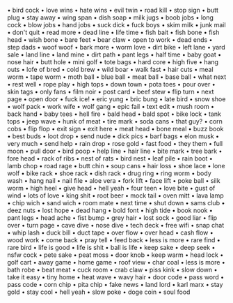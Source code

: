 •⁠  ⁠bird cock
•⁠  ⁠love wins 
•⁠  ⁠hate wins
•⁠  ⁠evil twin 
•⁠  ⁠road kill
•⁠  ⁠stop sign
•⁠  ⁠butt plug
•⁠  ⁠stay away
•⁠  ⁠wing span
•⁠  ⁠dish soap
•⁠  ⁠milk jugs
•⁠  ⁠boob jobs
•⁠  ⁠long cock
•⁠  ⁠blow jobs
•⁠  ⁠hand jobs
•⁠  ⁠suck dick
•⁠  ⁠fuck boys
•⁠  ⁠skim milk
•⁠  ⁠junk mail
•⁠  ⁠don't quit
•⁠  ⁠read more
•⁠  ⁠dead line
•⁠  ⁠life time
•⁠  ⁠fish bait
•⁠  ⁠fish bone
•⁠  ⁠fish head
•⁠  ⁠wish bone
•⁠  ⁠bare feet
•⁠  ⁠bear claw
•⁠  ⁠open to work
•⁠  ⁠dead ends
•⁠  ⁠step dads
•⁠  ⁠woof woof
•⁠  ⁠bark more
•⁠  ⁠worm love
•⁠  ⁠dirt bike
•⁠  ⁠left lane
•⁠  ⁠yard sale
•⁠  ⁠land line
•⁠  ⁠land mine
•⁠  ⁠dirt path
•⁠  ⁠pant legs
•⁠  ⁠half time
•⁠  ⁠baby goat
•⁠  ⁠nose hair
•⁠  ⁠butt hole
•⁠  ⁠mini golf
•⁠  ⁠tote bags
•⁠  ⁠hard core
•⁠  ⁠high five
•⁠  ⁠hang outs
•⁠  ⁠lofe of bred
•⁠  ⁠cold brew
•⁠  ⁠wild boar
•⁠  ⁠walk fast 
•⁠  ⁠hair cuts
•⁠  ⁠meal worm
•⁠  ⁠tape worm
•⁠  ⁠moth ball
•⁠  ⁠blue ball
•⁠  ⁠meat ball
•⁠  ⁠base ball
•⁠  ⁠what next
•⁠  ⁠rest well
•⁠  ⁠rope play
•⁠  ⁠high tops
•⁠  ⁠down town
•⁠  ⁠pota toes
•⁠  ⁠pour over
•⁠  ⁠skin tags
•⁠  ⁠only fans
•⁠  ⁠film noir
•⁠  ⁠post card
•⁠  ⁠beef stew
•⁠  ⁠flip turn
•⁠  ⁠next page
•⁠  ⁠open door
•⁠  ⁠fuck ice!
•⁠  ⁠eric yung
•⁠  ⁠bric bung
•⁠  ⁠late bird
•⁠  ⁠snow shoe
•⁠  ⁠wolf pack
•⁠  ⁠work wife
•⁠  ⁠wolf gang
•⁠  ⁠epic fail
•⁠  ⁠text edit
•⁠  ⁠mush room 
•⁠  ⁠back hand
•⁠  ⁠baby tees
•⁠  ⁠hell fire
•⁠  ⁠bald head
•⁠  ⁠bald spot
•⁠  ⁠bike lock
•⁠  ⁠tank tops
•⁠  ⁠jeep wave
•⁠  ⁠hunk of meat
•⁠  ⁠tire mark
•⁠  ⁠soda cans
•⁠  ⁠that guy?
•⁠  ⁠corn cobs
•⁠  ⁠flip flop
•⁠  ⁠exit sign
•⁠  ⁠exit here
•⁠  ⁠meat head
•⁠  ⁠bone meal
•⁠  ⁠buzz book
•⁠  ⁠best buds
•⁠  ⁠loot drop
•⁠  ⁠send nude
•⁠  ⁠dick pics
•⁠  ⁠barf bags
•⁠  ⁠elon musk
•⁠  ⁠very much
•⁠  ⁠send help
•⁠  ⁠rain drop
•⁠  ⁠rose gold
•⁠  ⁠fast food
•⁠  ⁠they them
•⁠  ⁠full moon
•⁠  ⁠pull door
•⁠  ⁠bird poop
•⁠  ⁠help line
•⁠  ⁠hair line
•⁠  ⁠bite mark
•⁠  ⁠tree bark
•⁠  ⁠fore head
•⁠  ⁠rack of ribs 
•⁠  ⁠nest of rats
•⁠  ⁠bird nest
•⁠  ⁠leaf pile
•⁠  ⁠rain boot
•⁠  ⁠lamb chop
•⁠  ⁠road rage
•⁠  ⁠butt chin
•⁠  ⁠soup cans
•⁠  ⁠hair loss
•⁠  ⁠shoe lace
•⁠  ⁠lone wolf
•⁠  ⁠bike rack
•⁠  ⁠shoe rack
•⁠  ⁠dish rack
•⁠  ⁠drug ring
•⁠  ⁠ring worm
•⁠  ⁠body wash
•⁠  ⁠hang nail
•⁠  ⁠nail file
•⁠  ⁠aloe vera
•⁠  ⁠fork lift
•⁠  ⁠face lift
•⁠  ⁠poke ball
•⁠  ⁠silk worm
•⁠  ⁠high heel
•⁠  ⁠give head
•⁠  ⁠hell yeah
•⁠  ⁠four teen
•⁠  ⁠love bite
•⁠  ⁠gust of wind
•⁠  ⁠lots of love
•⁠  ⁠king shit
•⁠  ⁠root beer
•⁠  ⁠mock tail
•⁠  ⁠oven mitt
•⁠  ⁠lava lamp
•⁠  ⁠chip wich
•⁠  ⁠sand wich
•⁠  ⁠room mate
•⁠  ⁠next time
•⁠  ⁠shut down
•⁠  ⁠sams club
•⁠  ⁠deez nuts
•⁠  ⁠lost hope
•⁠  ⁠dead hang
•⁠  ⁠bold font
•⁠  ⁠high tide
•⁠  ⁠book nook
•⁠  ⁠pant legs
•⁠  ⁠head ache
•⁠  ⁠fist bump
•⁠  ⁠grey hair
•⁠  ⁠lost sock
•⁠  ⁠good liar
•⁠  ⁠flip over
•⁠  ⁠turn page
•⁠  ⁠cave dive
•⁠  ⁠nose dive
•⁠  ⁠tech deck
•⁠  ⁠free wifi
•⁠  ⁠snap chat
•⁠  ⁠whip lash
•⁠  ⁠duck bill
•⁠  ⁠duct tape
•⁠  ⁠over flow
•⁠  ⁠over head 
•⁠  ⁠cash flow
•⁠  ⁠wood work
•⁠  ⁠come back
•⁠  ⁠pray tell
•⁠  ⁠feed back
•⁠  ⁠less is more
•⁠  ⁠rare find
•⁠  ⁠rare bird
•⁠  ⁠life is good
•⁠  ⁠life is shit
•⁠  ⁠ball is life
•⁠  ⁠keep sake
•⁠  ⁠deep seek
•⁠  ⁠nsfw cock
•⁠  ⁠pete sake
•⁠  ⁠peat moss
•⁠  ⁠door knob
•⁠  ⁠keep warm
•⁠  ⁠head lock
•⁠  ⁠golf cart
•⁠  ⁠away game
•⁠  ⁠home game
•⁠  ⁠roof view
•⁠  ⁠char coal
•⁠  ⁠less is more
•⁠  ⁠bath robe
•⁠  ⁠beat meat
•⁠  ⁠cuck room
•⁠  ⁠crab claw
•⁠  ⁠piss kink
•⁠  ⁠slow down
•⁠  ⁠take it easy
•⁠  ⁠tiny home
•⁠  ⁠heat wave
•⁠  ⁠wavy hair
•⁠  ⁠door code
•⁠  ⁠pass word
•⁠  ⁠pass code
•⁠  ⁠corn chip
•⁠  ⁠pita chip
•⁠  ⁠fake news
•⁠  ⁠land lord
•⁠  ⁠karl marx
•⁠  ⁠stay gold
•⁠  ⁠stay cool
•⁠  ⁠hell yeah 
•⁠  ⁠slow poke
•⁠  ⁠doge coin
•⁠  ⁠soul food
